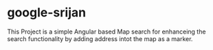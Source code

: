 # google-srijan

This Project is a simple Angular based Map search for enhanceing the search functionality by adding address intot the map as a marker.
